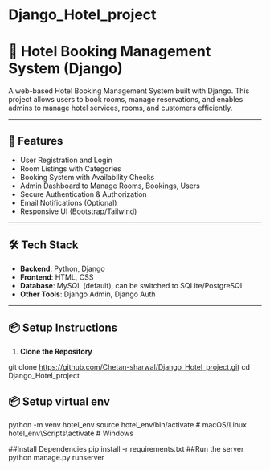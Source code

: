 # Django_Hotel_project

# 🏨 Hotel Booking Management System (Django)

A web-based Hotel Booking Management System built with Django. This project allows users to book rooms, manage reservations, and enables admins to manage hotel services, rooms, and customers efficiently.

---

## 🚀 Features

- User Registration and Login
- Room Listings with Categories
- Booking System with Availability Checks
- Admin Dashboard to Manage Rooms, Bookings, Users
- Secure Authentication & Authorization
- Email Notifications (Optional)
- Responsive UI (Bootstrap/Tailwind)

---

## 🛠️ Tech Stack

- **Backend**: Python, Django
- **Frontend**: HTML, CSS
- **Database**: MySQL (default), can be switched to SQLite/PostgreSQL
- **Other Tools**: Django Admin, Django Auth

---

## 📦 Setup Instructions

1. **Clone the Repository**


git clone https://github.com/Chetan-sharwal/Django_Hotel_project.git
cd Django_Hotel_project

## 📦 Setup virtual env
python -m venv hotel_env
source hotel_env/bin/activate  # macOS/Linux
hotel_env\Scripts\activate     # Windows

##Install Dependencies
pip install -r requirements.txt
##Run the server
python manage.py runserver

